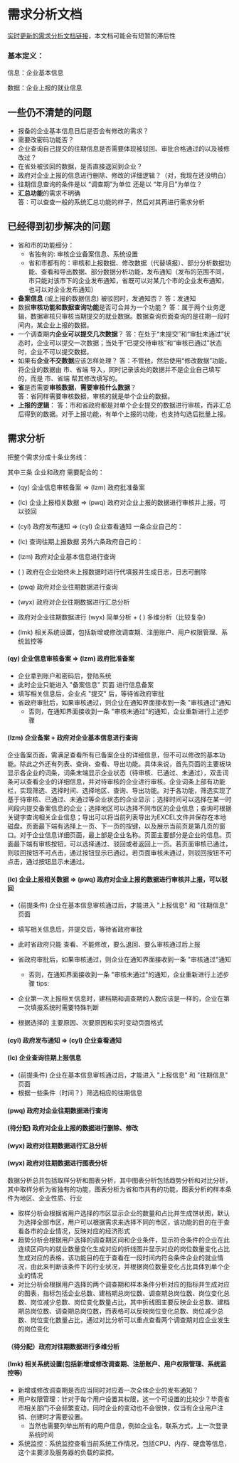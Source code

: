 # 需求分析文档

[实时更新的需求分析文档链接](https://shimo.im/docs/gO3odpYbVMFp5DqD)，本文档可能会有短暂的滞后性

### 基本定义：

信息：企业基本信息

数据：企业上报的就业信息



## 一些仍不清楚的问题

* 报备的企业基本信息日后是否会有修改的需求？
* 需要改密码功能否？
* 企业查询自己提交的往期信息是否需要体现被驳回、审批合格通过的以及被修改过？
* 在省处被驳回的数据，是否直接退回到企业？
* 政府对企业上报的信息进行删除、修改的详细逻辑？（对，我现在还没明白）
* 往期信息查询的条件是以 “调查期”为单位 还是以 “年月日”为单位？
* **汇总功能**的需求不明确  
    答：可以查查一般的系统汇总功能的样子，然后对其再进行需求分析



## 已经得到初步解决的问题

* 省和市的功能细分：
    * 省独有的: 审核企业备案信息、系统设置
    * 省和市都有的：审核和上报数据、修改数据（代替填报）、部分分析数据功能、查看和导出数据、部分数据分析功能，发布通知（发布的范围不同，市只能对该市下的企业发布通知，省既可以对某几个市的企业发布通知，也可以对企业发布通知）
* **备案信息** (或上报的数据信息) 被驳回时，发通知否？
    答：发通知
* 数据**审核功能和数据查询功能**是否可合并为一个功能？
    答：属于两个业务逻辑，数据审核只审核当期提交的就业数据。数据查询页面查询的是往期一段时间内，某企业上报的数据。
* 一个调查期内**企业可以提交几次数据**？ 
    答：在处于“未提交”和“审批未通过”状态时，企业可以提交一次数据；当处于“已提交待审核”和“审核已通过”状态时，企业不可以提交数据。
* 如果有**企业不交数据**应该怎样处理？
    答：不管他，然后使用“修改数据”功能，将企业的数据由 市、省端 导入，同时记录该处的数据并不是企业自己填写的，而是 市、省端 帮其修改填写的。
* **省**是否需要**审核数据**，**需要审核什么数据**？  
    答：省同样需要审核数据，审核的就是单个企业的数据。
* **上报的逻辑**：
    答：市和省政府都是对单个企业提交的数据进行审核，而非汇总后得到的数据。对于上报功能，有单个上报的功能，也支持勾选后批量上报。



## 需求分析

把整个需求分成十条业务线：

其中三条 企业和政府 需要配合的：

* (qy) 企业信息审核备案 => (lzm) 政府批准备案
* (lc) 企业上报相关数据 => (pwq) 政府对企业上报的数据进行审核并上报，可以驳回
* (cyl) 政府发布通知 => (cyl) 企业查看通知
    一条企业自己的：

* (lc) 查询往期上报数据
    另外六条政府自己的：

* (lzm) 政府对企业基本信息进行查询
* ( ) 政府在企业始终未上报数据时进行代填报并生成日志，日志可删除
* (pwq) 政府对企业往期数据进行查询
* (wyx) 政府对企业往期数据进行汇总分析
* 政府对企业往期数据进行 (wyx) 简单分析 + ( ) 多维分析（比较复杂）
* (lmk) 相关系统设置，包括新增或修改调查期、注册账户、用户权限管理、系统监控等



#### (qy) 企业信息审核备案 => (lzm) 政府批准备案


* 企业拿到账户和密码后，登陆系统
* 此时企业只能进入 "备案信息" 页面 进行信息备案
* 填写相关信息后，企业点 "提交" 后，等待省政府审批
* 省政府审批后，如果审核通过，则企业在通知界面接收到一条 "审核通过"通知
    * 否则，在通知界面接收到一条 "审核未通过"的通知，企业重新进行上述步骤



#### (lzm) 企业备案 + 政府对企业基本信息进行查询

企业备案页面，需满足查看所有已备案企业的详细信息，但不可以修改的基本功能。除此之外还有列表、查询、查看、导出功能。具体来说，首先页面的主要板块显示各企业的词条，词条末端显示企业状态（待审核、已通过、未通过），双击词条可以查看企业的详细信息，并对待审核的企业进行审核。企业词条上部有功能栏，实现筛选、选择时间、选择地区、查询、导出功能。对于各功能，筛选实现了基于待审核、已通过、未通过等企业状态的企业显示；选择时间可以选择在某一时间段内提交备案信息的企业；选择地区可以选择不同市区的企业信息；查询可根据关键字查询相关企业信息；导出可以将当前列表导出为EXCEL文件并保存在本地磁盘。页面最下端有选择上一页、下一页的按键，以及展示当前页是第几页的窗口。对于企业信息详细页面，最上部是企业名称。页面主要部分是企业的信息。页面最下端有审核按钮，可以选择通过、驳回或者返回上一页。若页面审核已通过，则驳回按钮不可点击，通过按钮显示已通过。若页面审核未通过，则驳回按钮不可点击，通过按钮显示未通过。



#### (lc) 企业上报相关数据 => (pwq) 政府对企业上报的数据进行审核并上报，可以驳回

* (前提条件) 企业在基本信息审核通过后，才能进入 "上报信息" 和 "往期信息" 页面
* 填写相关信息后，并提交后，等待省政府审批
* 此时省政府只能 查看、不能修改，要么退回、要么审核通过后上报
* 省政府审批后，如果审核通过，则企业在通知界面接收到一条 "审核通过"通知
    * 否则，在通知界面接收到一条 "审核未通过"的通知，企业重新进行上述步骤
        tips:

* 企业第一次上报相关信息时，建档期和调查期的人数应该是一样的，企业在第一次填报系统时需要特殊判断
* 根据选择的 主要原因、次要原因和实时变动页面格式


#### (cyl) 政府发布通知 => (cyl) 企业查看通知






#### (lc) 企业查询往期上报信息

* (前提条件) 企业在基本信息审核通过后，才能进入 "上报信息" 和 "往期信息" 页面
* 根据一些条件（时间？）筛选相应的往期信息

#### (pwq) 政府对企业往期数据进行查询




#### (待分配) 政府对企业上报的数据进行删除、修改



####  (wyx) 政府对往期数据进行汇总分析




####  (wyx) 政府对往期数据进行图表分析

数据分析总共包括取样分析和图表分析，其中图表分析包括趋势分析和对比分析，其中取样分析为省独有的功能，图表分析为省和市共有的功能，图表分析的样本条件为地区、企业性质、行业

* 取样分析会根据省用户选择的市区显示企业的数量和占比并生成饼状图，默认为选择全部市区，用户可以根据需求来选择不同的市区，该功能的目的在于查看各市的企业情况，反映对应的经济形式
* 趋势分析会根据用户选择的调查期区间和企业条件，显示符合条件的企业在此连续区间内的就业数量变化生成对应的折线图并显示对应的岗位数量变化占比生成对应的表格，该功能目的在于查看在一段时间内符合条件企业的就业情况，由此来判断该条件下的行业状况，并根据岗位数量变化占比具体到单个企业的情况
* 对比分析会根据用户选择的两个调查期和样本条件分析对应的指标并生成对应的图表，指标包括企业总数、建档期总岗位数、调查期总岗位数、岗位变化总数、岗位减少总数、岗位变化数量占比，其中折线图主要反映企业总数、建档期总岗位数、调查期总岗位数，而表格可以反映岗位变化总数、岗位减少总数、岗位变化数量占比，通过对比分析可以重点查看两个调查期对应企业发生的岗位变化

#### （待分配）政府对往期数据进行多维分析




#### (lmk) 相关系统设置(包括新增或修改调查期、注册账户、用户权限管理、系统监控等)

* 新增或修改调查期是否应当同时对应着一次全体企业的发布通知？
* 用户权限管理：针对于每个用户设置其权限，这一个可设置的比较少？毕竟省市相关部门不会频繁变动，同时企业的变动也不会很快，仅当有企业用户注销、创建时才需要设置。
    * 当然也需要列举出所有的用户信息，例如企业名，联系方式，上一次登录系统时间
* 系统监控：系统监控查看当前系统工作情况，包括CPU、内存、硬盘等信息，这个主要涉及服务器的负载的监控。



